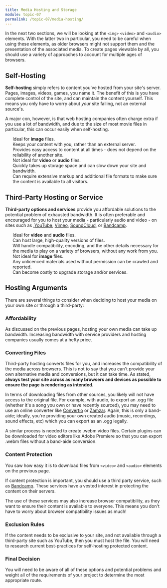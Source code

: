 ```yaml
---
title: Media Hosting and Storage
module: topic-07
permalink: /topic-07/media-hosting/
---
```


<div class="divider-heading"></div>

In the next two sections, we will be looking at the `<img>` `<video>` and `<audio>` elements. With the latter two in particular, you need to be careful when using these elements, as older browsers might not support them and the presentation of the associated media. To create pages viewable by all, you should use a variety of approaches to account for multiple ages of browsers.


## Self-Hosting
**Self-hosting** simply refers to content you've hosted from your site's server. Pages, images, videos, games, you name it. The benefit of this is you have complete control of the site, and can maintain the content yourself. This means you only have to worry about _your_ site failing, not an external source's.

A major con, however, is that web hosting companies often charge extra if you use a lot of bandwidth, and due to the size of most movie files in particular, this can occur easily when self-hosting.

<ul style="list-style-type: none">
  <li class="icon-pro">Ideal for <b>image</b> files.</li>
  <li class="icon-pro">Keeps your content with you, rather than an external server.</li>
  <li class="icon-pro">Provides easy access to content at all times - does not depend on the reliability of another site.</li>
  <li class="icon-con">Not ideal for <b>video</b> or <b>audio</b> files.</li>
  <li class="icon-con">Quickly takes up storage space and can slow down your site and bandwidth.</li>
  <li class="icon-con">Can require extensive markup and additional file formats to make sure the content is available to all visitors.</li>
</ul>


## Third-Party Hosting or Service
**Third-party options and services** provide you affordable solutions to the potential problem of exhausted bandwidth. It is often preferable and encouraged for you to host your media - particularly audio and video - on sites such as ,<a href="https://youtube.com" target="_new">YouTube</a>, <a href="https://vimeo.com" target="_new">Vimeo</a>,  <a href="https://soundcloud.com/" target="_new">SoundCloud</a>, or <a href="https://bandcamp.com/" target="_new">Bandcamp</a>.

<ul style="list-style-type: none">
  <li class="icon-pro">Ideal for <b>video</b> and <b>audio</b> files.</li>
  <li class="icon-pro">Can host large, high-quality versions of files.</li>
  <li class="icon-pro">Will handle compatibility, encoding, and the other details necessary for the media to play on a variety of browsers, without any work from you.</li>
  <li class="icon-con">Not ideal for <b>image</b> files.</li>
  <li class="icon-con">Any unlicenced materials used without permission can be crawled and reported.</li>
  <li class="icon-con">Can become costly to upgrade storage and/or services.</li>
</ul>


<div class="divider-pg"></div>


## Hosting Arguments

There are several things to consider when deciding to host your media on your own site or through a third-party:


### Affordability
As discussed on the previous pages, hosting your own media can take up bandwidth. Increasing bandwidth with service providers and hosting companies usually comes at a hefty price.


### Converting Files
Third-party hosting converts files for you, and increases the compatibility of the media across browsers. This is not to say that you can't provide your own alternative media and conversions, but it can take time. As stated, **always test your site across as many browsers and devices as possible to ensure the page is rendering as intended.**

In terms of downloading files from other sources, you likely will not have access to the original file. For example, with audio, to export an .ogg file (whether it's a song you own or have recently sourced), you may need to use an online converter like <a href="https://convertio.co/mp3-ogg/" target="_new">Convertio</a> or <a href="http://www.zamzar.com/convert/mp3-to-ogg/" target="_new">Zamzar</a>. Again, this is only a band-aide; ideally, you're providing your own created audio (music, recordings, sound effects, etc) which you can export as an .ogg legally.

A similar process is needed to create .webm video files. Certain plugins can be downloaded for video editors like Adobe Premiere so that you can export .webm files without a band-aide conversion.


### Content Protection
You saw how easy it is to download files from `<video>` and `<audio>` elements on the previous page.

If content protection is important, you should use a third party service, such as <a href="https://bandcamp.com/" target="_new">Bandcamp</a>. These services have a vested interest in protecting the content on their servers.

The use of these services may also increase browser compatibility, as they want to ensure their content is available to everyone. This means you don't have to worry about browser compatibility issues as much!


### Exclusion Rules
If the content needs to be exclusive to your site, and not available through a third-party site such as YouTube, then you must host the file. You will need to research current best-practices for self-hosting protected content.


### Final Decision
You will need to be aware of all of these options and potential problems and weight all of the requirements of your project to determine the most appropriate route.
